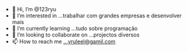 - 👋 Hi, I’m @123ryu
- 👀 I’m interested in ...trabalhar com grandes empresas e desenvolver mais
- 🌱 I’m currently learning ...tudo sobre programação
- 💞️ I’m looking to collaborate on ...projectos diversos
- 📫 How to reach me ...yruleel@gamil.com

<!---
123ryu/123ryu is a ✨ special ✨ repository because its `README.md` (this file) appears on your GitHub profile.
You can click the Preview link to take a look at your changes.
--->

